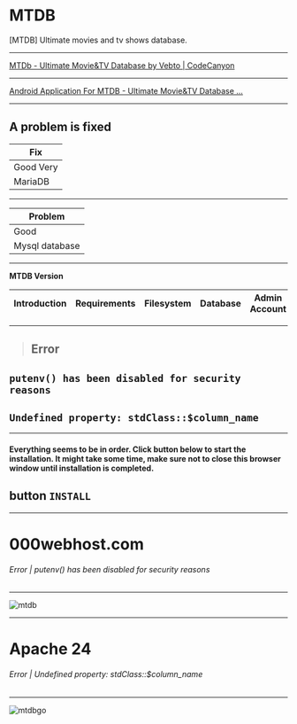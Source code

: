 # MTDB
[MTDB] Ultimate movies and tv shows database.



***
[MTDb - Ultimate Movie&TV Database by Vebto | CodeCanyon](https://codecanyon.net/item/mtdb-ultimate-movietv-database/6447206)
***
[Android Application For MTDB - Ultimate Movie&TV Database ...](https://codecanyon.net/item/android-application-for-mtdb-ultimate-movietv-database/23581291)



***

## A problem is fixed



 
 
| Fix | 
|---|
| Good Very |
| MariaDB |
***
| Problem |
|-----------|
| Good |
| Mysql database |


***
<!--**2019 June 19 -**--> 
**MTDB Version** <!--**3.1.4**-->

|  Introduction |  Requirements | Filesystem | Database  |     Admin Account | Install |  
|-----|----|----|----|---|----|
---
> ## Error 
## **`putenv() has been disabled for security reasons`**
## **`Undefined property: stdClass::$column_name`**
---

#### Everything seems to be in order. Click button below to start the installation. It might take some time, make sure not to close this browser window until installation is completed.

## **button** **```INSTALL```**
***
# 000webhost.com <!--(https://6.top4top.net/p_1343g5zkh1.png)-->
###### Error | putenv() has been disabled for security reasons
***
![mtdb](https://6.top4top.net/p_1343g5zkh1.png)
***
# Apache 24 <!--(https://4.top4top.net/p_1343gg8fj1.png)-->
###### Error | Undefined property: stdClass::$column_name
***
![mtdbgo](https://user-images.githubusercontent.com/12082147/64344549-f587e200-cfee-11e9-9d65-e3113b40f838.png)


